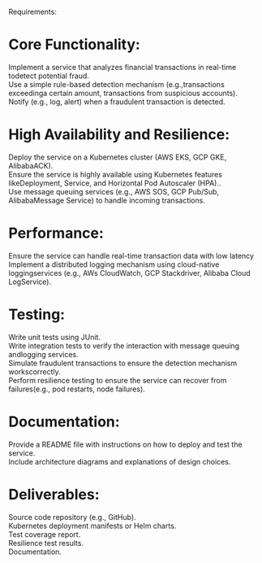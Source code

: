 Requirements:
# Core Functionality:
Implement a service that analyzes financial transactions in real-time todetect potential fraud.  
Use a simple rule-based detection mechanism (e.g.,transactions exceedinga certain amount, transactions from suspicious accounts).  
Notify (e.g., log, alert) when a fraudulent transaction is detected.  
# High Availability and Resilience:
Deploy the service on a Kubernetes cluster (AWS EKS, GCP GKE, AlibabaACK).    
Ensure the service is highly available using Kubernetes features likeDeployment, Service, and Horizontal Pod Autoscaler (HPA)..    
Use message queuing services (e.g., AWS SOS, GCP Pub/Sub, AlibabaMessage Service) to handle incoming transactions.  
# Performance:
Ensure the service can handle real-time transaction data with low latency  
Implement a distributed logging mechanism using cloud-native loggingservices (e.g., AWs CloudWatch, GCP Stackdriver, Alibaba Cloud LogService).  
# Testing:
Write unit tests using JUnit.  
Write integration tests to verify the interaction with message queuing andlogging services.  
Simulate fraudulent transactions to ensure the detection mechanism workscorrectly.  
Perform resilience testing to ensure the service can recover from failures(e.g., pod restarts, node failures).  
# Documentation:
Provide a README file with instructions on how to deploy and test the service.  
Include architecture diagrams and explanations of design choices.  
# Deliverables:
Source code repository (e.g., GitHub).  
Kubernetes deployment manifests or Helm charts.  
Test coverage report.  
Resilience test results.  
Documentation.  